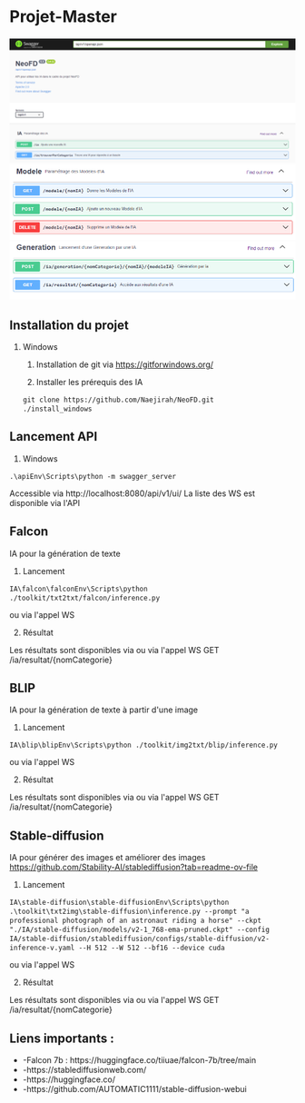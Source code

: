 # Projet-Master

![Image swagger](./doc/swagger.png)
![Image swagger](./doc/swagger_mod.png)
![Image swagger](./doc/swagger_gen.png)

## Installation du projet

1. Windows

    1. Installation de git via https://gitforwindows.org/

    2. Installer les prérequis des IA
    ```commandline
    git clone https://github.com/Naejirah/NeoFD.git
    ./install_windows
    ``` 

## Lancement API

1. Windows
```commandline
.\apiEnv\Scripts\python -m swagger_server
``` 

Accessible via http://localhost:8080/api/v1/ui/
La liste des WS est disponible via l'API 

## Falcon

IA pour la génération de texte

1. Lancement
```commandline
IA\falcon\falconEnv\Scripts\python ./toolkit/txt2txt/falcon/inference.py
``` 
ou via l'appel WS

2. Résultat

Les résultats sont disponibles via ou via l'appel WS GET /ia/resultat/{nomCategorie}

## BLIP

IA pour la génération de texte à partir d'une image

1. Lancement
```commandline
IA\blip\blipEnv\Scripts\python ./toolkit/img2txt/blip/inference.py
``` 
ou via l'appel WS

2. Résultat

Les résultats sont disponibles via ou via l'appel WS GET /ia/resultat/{nomCategorie}


## Stable-diffusion

IA pour générer des images et améliorer des images
https://github.com/Stability-AI/stablediffusion?tab=readme-ov-file

1. Lancement
```commandline
IA\stable-diffusion\stable-diffusionEnv\Scripts\python .\toolkit\txt2img\stable-diffusion\inference.py --prompt "a professional photograph of an astronaut riding a horse" --ckpt "./IA/stable-diffusion/models/v2-1_768-ema-pruned.ckpt" --config IA/stable-diffusion/stablediffusion/configs/stable-diffusion/v2-inference-v.yaml --H 512 --W 512 --bf16 --device cuda
``` 
ou via l'appel WS

2. Résultat

Les résultats sont disponibles via ou via l'appel WS GET /ia/resultat/{nomCategorie}


## Liens importants :
<ul>
  <li>-Falcon 7b : https://huggingface.co/tiiuae/falcon-7b/tree/main</li>
  <li>-https://stablediffusionweb.com/</li>
  <li>-https://huggingface.co/</li>
  <li>-https://github.com/AUTOMATIC1111/stable-diffusion-webui</li>
</ul>